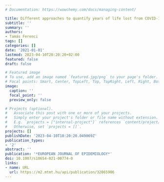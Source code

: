 ```yaml
---
# Documentation: https://wowchemy.com/docs/managing-content/

title: Different approaches to quantify years of life lost from COVID-19
subtitle: ''
summary: ''
authors:
- Tamás Ferenci
tags: []
categories: []
date: '2021-01-01'
lastmod: 2023-04-10T20:20:20+02:00
featured: false
draft: false

# Featured image
# To use, add an image named `featured.jpg/png` to your page's folder.
# Focal points: Smart, Center, TopLeft, Top, TopRight, Left, Right, BottomLeft, Bottom, BottomRight.
image:
  caption: ''
  focal_point: ''
  preview_only: false

# Projects (optional).
#   Associate this post with one or more of your projects.
#   Simply enter your project's folder or file name without extension.
#   E.g. `projects = ["internal-project"]` references `content/project/deep-learning/index.md`.
#   Otherwise, set `projects = []`.
projects: []
publishDate: '2023-04-10T18:20:20.049069Z'
publication_types:
- '2'
abstract: ''
publication: '*EUROPEAN JOURNAL OF EPIDEMIOLOGY*'
doi: 10.1007/s10654-021-00774-0
links:
- name: URL
  url: https://m2.mtmt.hu/api/publication/32065906
---
```

